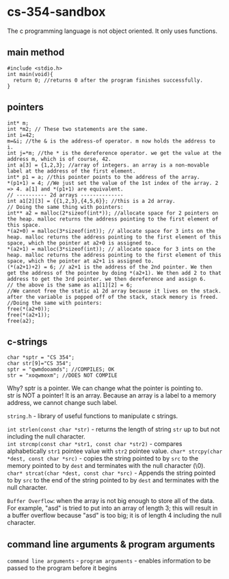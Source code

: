 # cs-354-sandbox
The c programming language is not object oriented. It only uses functions. 
## main method
```
#include <stdio.h>
int main(void){
  return 0; //returns 0 after the program finishes successfully. 
}
```
## pointers
```
int* m; 
int *m2; // These two statements are the same.
int i=42;
m=&i; //the & is the address-of operator. m now holds the address to i.
int j=*m; //the * is the dereference operator. we get the value at the address m, which is of course, 42.
int a[3] = {1,2,3}; //array of integers. an array is a non-movable label at the address of the first element. 
int* p1 = a; //this pointer points to the address of the array.
*(p1+1) = 4; //We just set the value of the 1st index of the array. 2 => 4. a[1] and *(p1+1) are equivalent.
// ---------- 2d arrays --------------
int a1[2][3] = {{1,2,3},{4,5,6}}; //this is a 2d array.
// Doing the same thing with pointers:
int** a2 = malloc(2*sizeof(int*)); //allocate space for 2 pointers on the heap. malloc returns the address pointing to the first element of this space.
*(a2+0) = malloc(3*sizeof(int)); // allocate space for 3 ints on the heap. malloc returns the address pointing to the first element of this space, which the pointer at a2+0 is assigned to.
*(a2+1) = malloc(3*sizeof(int)); // allocate space for 3 ints on the heap. malloc returns the address pointing to the first element of this space, which the pointer at a2+1 is assigned to.
(*(a2+1)+2) = 6; // a2+1 is the address of the 2nd pointer. We then get the address of the pointee by doing *(a2+1). We then add 2 to that address to get the 3rd pointer. we then dereference and assign 6.
// the above is the same as a1[1][2] = 6;
//We cannot free the static a1 2d array because it lives on the stack. after the variable is popped off of the stack, stack memory is freed. 
//Doing the same with pointers:
free(*(a2+0));
free(*(a2+1));
free(a2);
```

## c-strings
```
char *sptr = "CS 354";  
char str[9]="CS 354";
sptr = "qwmdooamds"; //COMPILES; OK
str = "xoqwmoxm"; //DOES NOT COMPILE
```
Why? sptr is a pointer. We can change what the pointer is pointing to.  
str is NOT a pointer! It is an array. Because an array is a label to a memory address, we cannot change such label.  

`string.h` - library of useful functions to manipulate c strings. 

`int strlen(const char *str)` - returns the length of string `str` up to but not including the null character.  
`int strcmp(const char *str1, const char *str2)` - compares alphabetically `str1` pointee value with `str2` pointee value. 
`char* strcpy(char *dest, const char *src)` - copies the string pointed to by `src` to the memory pointed to by `dest` and terminates with the null character (\0).   
`char* strcat(char *dest, const char *src)` - Appends the string pointed to by `src` to the end of the string pointed to by `dest` and terminates with the null character.   

`Buffer Overflow`: when the array is not big enough to store all of the data. For example, "asd" is tried to put into an array of length 3; this will result in a buffer overflow because "asd" is too big; it is of length 4 including the null character.   



## command line arguments & program arguments
`command line arguments` - 
`program arguments` - enables information to be passed to the program before it begins
